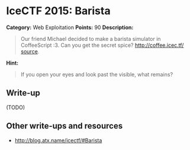 # IceCTF 2015: Barista

**Category:** Web Exploitation
**Points:** 90
**Description:** 

> Our friend Michael decided to make a barista simulator in CoffeeScript :3. Can you get the secret spice? <a target='_blank' href='http://coffee.icec.tf/'>http://coffee.icec.tf/</a> [source](./coffee.zip).

**Hint:**

> If you open your eyes and look past the visible, what remains?

## Write-up

(TODO)

## Other write-ups and resources

* <http://blog.atx.name/icectf/#Barista>
